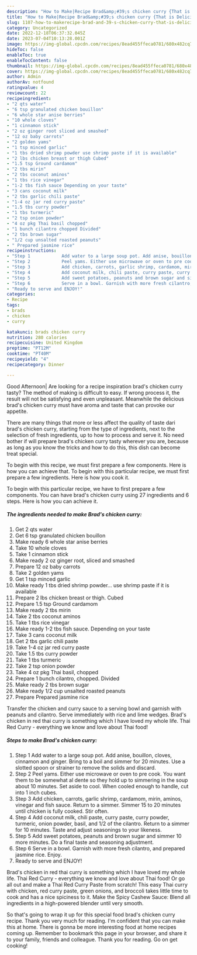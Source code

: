```yaml
---
description: "How to Make|Recipe Brad&amp;#39;s chicken curry {That is Delicious"
title: "How to Make|Recipe Brad&amp;#39;s chicken curry {That is Delicious"
slug: 1107-how-to-makerecipe-brad-and-39-s-chicken-curry-that-is-delicious
category: Uncategorized
date: 2022-12-18T06:37:32.045Z
date: 2023-07-04T10:13:28.001Z
image: https://img-global.cpcdn.com/recipes/8ead455ffeca0781/680x482cq70/brads-chicken-curry-recipe-main-photo.jpg
hideToc: false
enableToc: true
enableTocContent: false
thumbnail: https://img-global.cpcdn.com/recipes/8ead455ffeca0781/680x482cq70/brads-chicken-curry-recipe-main-photo.jpg
cover: https://img-global.cpcdn.com/recipes/8ead455ffeca0781/680x482cq70/brads-chicken-curry-recipe-main-photo.jpg
author: Admin
authorAv: notfound
ratingvalue: 4
reviewcount: 22
recipeingredient:
- "2 qts water"
- "6 tsp granulated chicken bouillon"
- "6 whole star anise berries"
- "10 whole cloves"
- "1 cinnamon stick"
- "2 oz ginger root sliced and smashed"
- "12 oz baby carrots"
- "2 golden yams"
- "1 tsp minced garlic"
- "1 tbs dried shrimp powder use shrimp paste if it is available"
- "2 lbs chicken breast or thigh Cubed"
- "1.5 tsp Ground cardamom"
- "2 tbs mirin"
- "2 tbs coconut aminos"
- "1 tbs rice vinegar"
- "1-2 tbs fish sauce Depending on your taste"
- "3 cans coconut milk"
- "2 tbs garlic chili paste"
- "1-4 oz jar red curry paste"
- "1.5 tbs curry powder"
- "1 tbs turmeric"
- "2 tsp onion powder"
- "4 oz pkg Thai basil chopped"
- "1 bunch cilantro chopped Divided"
- "2 tbs brown sugar"
- "1/2 cup unsalted roasted peanuts"
- " Prepared jasmine rice"
recipeinstructions:
- "Step 1            Add water to a large soup pot. Add anise, bouillon, cloves, cinnamon and ginger. Bring to a boil and simmer for 20 minutes. Use a slotted spoon or strainer to remove the solids and discard."
- "Step 2            Peel yams. Either use microwave or oven to pre cook. You want them to be somewhat al dente so they hold up to simmering in the soup about 10 minutes. Set aside to cool. When cooled enough to handle, cut into 1 inch cubes."
- "Step 3            Add chicken, carrots, garlic shrimp, cardamom, mirin, aminos, vinegar and fish sauce. Return to a simmer. Simmer 15 to 20 minutes until chicken is fully cooked. Stir often."
- "Step 4            Add coconut milk, chili paste, curry paste, curry powder, turmeric, onion powder, basil, and 1/2 of the cilantro. Return to a simmer for 10 minutes. Taste and adjust seasonings to your likeness."
- "Step 5            Add sweet potatoes, peanuts and brown sugar and simmer 10 more minutes. Do a final taste and seasoning adjustment."
- "Step 6            Serve in a bowl. Garnish with more fresh cilantro, and prepared jasmine rice. Enjoy."
- "Ready to serve and ENJOY!"
categories:
- Recipe
tags:
- brads
- chicken
- curry

katakunci: brads chicken curry 
nutrition: 280 calories
recipecuisine: United Kingdom
preptime: "PT12M"
cooktime: "PT40M"
recipeyield: "4"
recipecategory: Dinner

---
```



Good Afternoon| Are looking for a recipe inspiration brad&#39;s chicken curry tasty? The method of making is difficult to easy. If wrong process it, the result will not be satisfying and even unpleasant. Meanwhile the delicious brad&#39;s chicken curry must have aroma and taste that can provoke our appetite.






There are many things that more or less affect the quality of taste dari brad&#39;s chicken curry, starting from the type of ingredients, next to the selection of fresh ingredients, up to how to process and serve it. No need bother if will prepare brad&#39;s chicken curry tasty wherever you are, because as long as you know the tricks and how to do this, this dish can become treat  special.


To begin with this recipe, we must first prepare a few components. Here is how you can achieve that. To begin with this particular recipe, we must first prepare a few ingredients. Here is how you cook it.


To begin with this particular recipe, we have to first prepare a few components. You can have brad&#39;s chicken curry using 27 ingredients and 6 steps. Here is how you can achieve it.

<!--inarticleads1-->

##### The ingredients needed to make Brad&#39;s chicken curry:

1. Get 2 qts water
1. Get 6 tsp granulated chicken bouillon
1. Make ready 6 whole star anise berries
1. Take 10 whole cloves
1. Take 1 cinnamon stick
1. Make ready 2 oz ginger root, sliced and smashed
1. Prepare 12 oz baby carrots
1. Take 2 golden yams
1. Get 1 tsp minced garlic
1. Make ready 1 tbs dried shrimp powder... use shrimp paste if it is available
1. Prepare 2 lbs chicken breast or thigh. Cubed
1. Prepare 1.5 tsp Ground cardamom
1. Make ready 2 tbs mirin
1. Take 2 tbs coconut aminos
1. Take 1 tbs rice vinegar
1. Make ready 1-2 tbs fish sauce. Depending on your taste
1. Take 3 cans coconut milk
1. Get 2 tbs garlic chili paste
1. Take 1-4 oz jar red curry paste
1. Take 1.5 tbs curry powder
1. Take 1 tbs turmeric
1. Take 2 tsp onion powder
1. Take 4 oz pkg Thai basil, chopped
1. Prepare 1 bunch cilantro, chopped. Divided
1. Make ready 2 tbs brown sugar
1. Make ready 1/2 cup unsalted roasted peanuts
1. Prepare  Prepared jasmine rice


Transfer the chicken and curry sauce to a serving bowl and garnish with peanuts and cilantro. Serve immediately with rice and lime wedges. Brad&#39;s chicken in red thai curry is something which I have loved my whole life. Thai Red Curry - everything we know and love about Thai food! 

<!--inarticleads2-->

##### Steps to make Brad&#39;s chicken curry:

1. Step 1            Add water to a large soup pot. Add anise, bouillon, cloves, cinnamon and ginger. Bring to a boil and simmer for 20 minutes. Use a slotted spoon or strainer to remove the solids and discard.
1. Step 2            Peel yams. Either use microwave or oven to pre cook. You want them to be somewhat al dente so they hold up to simmering in the soup about 10 minutes. Set aside to cool. When cooled enough to handle, cut into 1 inch cubes.
1. Step 3            Add chicken, carrots, garlic shrimp, cardamom, mirin, aminos, vinegar and fish sauce. Return to a simmer. Simmer 15 to 20 minutes until chicken is fully cooked. Stir often.
1. Step 4            Add coconut milk, chili paste, curry paste, curry powder, turmeric, onion powder, basil, and 1/2 of the cilantro. Return to a simmer for 10 minutes. Taste and adjust seasonings to your likeness.
1. Step 5            Add sweet potatoes, peanuts and brown sugar and simmer 10 more minutes. Do a final taste and seasoning adjustment.
1. Step 6            Serve in a bowl. Garnish with more fresh cilantro, and prepared jasmine rice. Enjoy.
1. Ready to serve and ENJOY!

Brad&#39;s chicken in red thai curry is something which I have loved my whole life. Thai Red Curry - everything we know and love about Thai food! Or go all out and make a Thai Red Curry Paste from scratch! This easy Thai curry with chicken, red curry paste, green onions, and broccoli takes little time to cook and has a nice spiciness to it. Make the Spicy Cashew Sauce: Blend all ingredients in a high-powered blender until very smooth. 

So that's going to wrap it up for this special food brad&#39;s chicken curry recipe. Thank you very much for reading. I'm confident that you can make this at home. There is gonna be more interesting food at home recipes coming up. Remember to bookmark this page in your browser, and share it to your family, friends and colleague. Thank you for reading. Go on get cooking!
